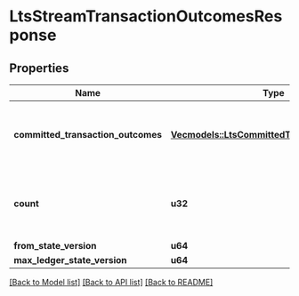 # LtsStreamTransactionOutcomesResponse

## Properties

Name | Type | Description | Notes
------------ | ------------- | ------------- | -------------
**committed_transaction_outcomes** | [**Vec<models::LtsCommittedTransactionOutcome>**](LtsCommittedTransactionOutcome.md) | A committed transaction outcomes list starting from the `from_state_version` (inclusive). | 
**count** | **u32** | An integer between `0` and `10000`, giving the total count of transactions in the returned response | 
**from_state_version** | **u64** |  | 
**max_ledger_state_version** | **u64** |  | 

[[Back to Model list]](../README.md#documentation-for-models) [[Back to API list]](../README.md#documentation-for-api-endpoints) [[Back to README]](../README.md)



